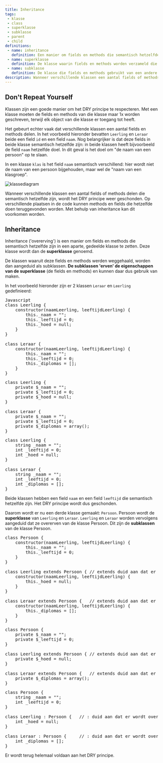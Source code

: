 ```yaml
---
title: Inheritance
tags: 
 - klasse
 - class
 - superklasse
 - subklasse
 - parent
 - child
definitions: 
 - name: inheritance
   definition: Een manier om fields en methods die semantisch hetzelfde zijn in een aparte, gedeelde klasse te zetten.
 - name: superklasse
   definition: De klasse waarin fields en methods worden verzameld die gedeeld worden door verschillende andere klassen.
 - name: subklasse
   definition: De klasse die fields en methods gebruikt van een andere klasse, omdat deze fields en methods gedeeld worden door verschillende andere klassen.
description: Wanneer verschillende klassen een aantal fields of methods delen die semantisch hetzelfde zijn, wordt het DRY principe geschonden. Op verschillende plaatsen in de code kunnen methods en fields die hetzelfde doen teruggevonden worden. Met behulp van inheritance kan dit voorkomen worden.
---
```



## Don't Repeat Yourself

Klassen zijn een goede manier om het DRY principe te respecteren. Met een klasse moeten de fields en methods van die klasse maar 1x worden geschreven, terwijl elk object van die klasse er toegang tot heeft.

Het gebeurt echter vaak dat verschillende klassen een aantal fields en methods delen. In het voorbeeld hieronder bevatten `Leerling` en `Leraar` beide een field `id` en een field `naam`. Nog belangrijker is dat deze fields in beide klasse semantisch hetzelfde zijn: in beide klassen heeft bijvoorbeeld de field `naam` hetzelfde doel. In dit geval is het doel om "de naam van een persoon" op te slaan.

In een klasse `klas` is het field `naam` semantisch verschillend: hier wordt niet de naam van een persoon bijgehouden, maar wel de "naam van een klasgroep".

<img src="{{ site.baseurl }}/assets/img/inheritance_1.png" alt="klassediagram" style="height: auto; max-width: 100%">

Wanneer verschillende klassen een aantal fields of methods delen die semantisch hetzelfde zijn, wordt het DRY principe weer geschonden. Op verschillende plaatsen in de code kunnen methods en fields die hetzelfde doen teruggevonden worden. Met behulp van inheritance kan dit voorkomen worden.

## Inheritance

Inheritance ('overerving') is een manier om fields en methods die semantisch hetzelfde zijn in een aparte, gedeelde klasse te zetten. Deze klasse wordt dan de **superklasse** genoemd.

De klassen waaruit deze fields en methods werden weggehaald, worden dan aangeduid als subklassen. **De subklassen 'erven' de eigenschappen van de superklasse** (de fields en methods) en kunnen daar dus gebruik van maken.

In het voorbeeld hieronder zijn er 2 klassen `Leraar` en `Leerling` gedefinieerd:

<pre class="linenums lang lang-JS">
Javascript
class Leerling {
	constructor(naamLeerling, leeftijdLeerling) {
		this._naam = "";
		this._leeftijd = 0;
		this._hoed = null;
	}
}

class Leraar {
	constructor(naamLeerling, leeftijdLeerling) {
		this._naam = "";
		this._leeftijd = 0;
		this._diplomas = [];
	}
}
</pre>
<pre class="linenums lang lang-PHP">
class Leerling {	
	private $_naam = "";
	private $_leeftijd = 0;
	private $_hoed = null;
}

class Leraar {	
	private $_naam = "";
	private $_leeftijd = 0;
	private $_diplomas = array();
}
</pre>
<pre class="linenums lang lang-CS">
class Leerling {	
	string _naam = "";
	int _leeftijd = 0;
	int _hoed = null;
}

class Leraar {	
	string _naam = "";
	int _leeftijd = 0;
	int _diplomas = [];
}
</pre>

Beide klassen hebben een field `naam` en een field `leeftijd` die semantisch hetzelfde zijn. Het DRY principe wordt dus geschonden.

Daarom wordt er nu een derde klasse gemaakt: `Persoon`. Persoon wordt de **superklasse** van `Leerling` en `Leraar`. `Leerling` en `Leraar` worden vervolgens aangeduid dat ze overerven van de klasse Persoon. Dit zijn de **subklassen** van de klasse Persoon.

<pre class="linenums lang lang-JS">
class Persoon {
	constructor(naamLeerling, leeftijdLeerling) {
		this._naam = "";
		this._leeftijd = 0;
	}
}

class Leerling extends Persoon { // extends duid aan dat er wordt overgeërfd
	constructor(naamLeerling, leeftijdLeerling) {
		this._hoed = null;
	}
}

class Leraar extends Persoon {   // extends duid aan dat er wordt overgeërfd
	constructor(naamLeerling, leeftijdLeerling) {
		this._diplomas = [];
	}
}
</pre>
<pre class="linenums lang lang-PHP">
class Persoon {	
	private $_naam = "";
	private $_leeftijd = 0;
}

class Leerling extends Persoon { // extends duid aan dat er wordt overgeërfd
	private $_hoed = null;
}

class Leraar extends Persoon {   // extends duid aan dat er wordt overgeërfd
	private $_diplomas = array();
}
</pre>
<pre class="linenums lang lang-CS">
class Persoon {	
	string _naam = "";
	int _leeftijd = 0;
}

class Leerling : Persoon {	 // : duid aan dat er wordt overgeërfd
	int _hoed = null;
}

class Leraar : Persoon {	 // : duid aan dat er wordt overgeërfd
	int _diplomas = [];
}
</pre>

Er wordt terug helemaal voldaan aan het DRY principe.
